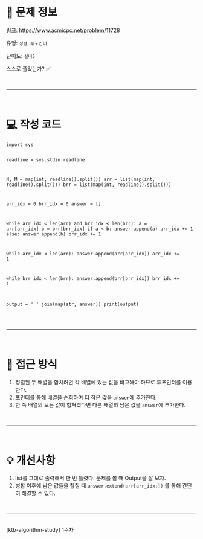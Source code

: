 <h1 id="📌-문제-정보">📌 문제 정보</h1>
<p>링크: <a href="https://www.acmicpc.net/problem/11728">https://www.acmicpc.net/problem/11728</a></p>
<p>유형: <code>정렬</code>, <code>투포인터</code></p>
<p>난이도: <code>실버5</code></p>
<p>스스로 풀었는가? ✅</p>
<br />

<hr />
<br />

<h1 id="💻-작성-코드">💻 작성 코드</h1>
<pre><code class="language-python">import sys

readline = sys.stdin.readline

N, M = map(int, readline().split())
arr = list(map(int, readline().split()))
brr = list(map(int, readline().split()))

arr_idx = 0
brr_idx = 0
answer = []

while arr_idx &lt; len(arr) and brr_idx &lt; len(brr):
    a = arr[arr_idx]
    b = brr[brr_idx]
    if a &lt; b:
        answer.append(a)
        arr_idx += 1
    else:
        answer.append(b)
        brr_idx += 1

while arr_idx &lt; len(arr):
    answer.append(arr[arr_idx])
    arr_idx += 1

while brr_idx &lt; len(brr):
    answer.append(brr[brr_idx])
    brr_idx += 1

output = ' '.join(map(str, answer))
print(output)</code></pre>
<br />

<hr />
<br />

<h1 id="🎯-접근-방식">🎯 접근 방식</h1>
<ol>
<li>정렬된 두 배열을 합치려면 각 배열에 있는 값을 비교해야 하므로 투포인터를 이용한다.</li>
<li>포인터를 통해 배열을 순회하며 더 작은 값을 <code>answer</code>에 추가한다.</li>
<li>한 쪽 배열의 모든 값이 합쳐졌다면 다른 배열의 남은 값을 <code>answer</code>에 추가한다.</li>
</ol>
<br />


<hr />
<br />

<h1 id="💡-개선사항">💡 개선사항</h1>
<ol>
<li>list를 그대로 출력해서 한 번 틀렸다. 문제를 볼 때 Output을 잘 보자.</li>
<li>병합 이후에 남은 값들을 합칠 때 <code>answer.extend(arr[arr_idx:])</code> 를 통해 간단히 해결할 수 있다.</li>
</ol>
<br />

<hr />
<br />
[ktb-algorithm-study] 1주차